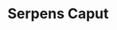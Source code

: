 ---
title: "Serpens Caput"
hashtag: "serpens-caput"
borders:
  - Boötes
  - Corona Borealis
  - Hercules
  - Libra
  - Ophiuchus
  - Virgo
related:
  - Serpens Cauda
tags:
  - Serpens
---
